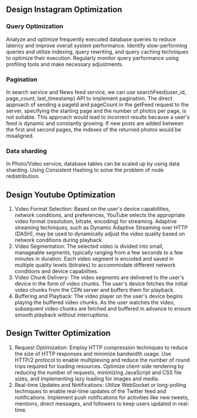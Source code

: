 ## Design Instagram Optimization

### Query Optimization
Analyze and optimize frequently executed database queries to reduce latency and improve overall system performance. Identify slow-performing queries and utilize indexing, query rewriting, and query caching techniques to optimize their execution. Regularly monitor query performance using profiling tools and make necessary adjustments.

### Pagination
In search service and News feed service, we can use searchFeed(user_id, page_count, last_timestamp) API to implement pagination. The direct approach of sending a pageId and pageCount in the getFeed request to the server, specifying the starting page and the number of photos per page, is not suitable. This approach would lead to incorrect results because a user's feed is dynamic and constantly growing. If new posts are added between the first and second pages, the indexes of the returned photos would be misaligned.

### Data sharding
In Photo/Video service, database tables can be scaled up by using data sharding. Using Consistent Hashing to solve the problem of node redistribution.

## Design Youtube Optimization

1. Video Format Selection:
Based on the user's device capabilities, network conditions, and preferences, YouTube selects the appropriate video format (resolution, bitrate, encoding) for streaming.
Adaptive streaming techniques, such as Dynamic Adaptive Streaming over HTTP (DASH), may be used to dynamically adjust the video quality based on network conditions during playback.
2. Video Segmentation:
The selected video is divided into small, manageable segments, typically ranging from a few seconds to a few minutes in duration. Each video segment is encoded and saved in multiple quality levels (bitrates) to accommodate different network conditions and device capabilities.
3. Video Chunk Delivery:
The video segments are delivered to the user's device in the form of video chunks. The user's device fetches the initial video chunks from the CDN server and buffers them for playback.
4. Buffering and Playback:
The video player on the user's device begins playing the buffered video chunks. As the user watches the video, subsequent video chunks are fetched and buffered in advance to ensure smooth playback without interruptions.

## Design Twitter Optimization 

1. Request Optimization:
Employ HTTP compression techniques to reduce the size of HTTP responses and minimize bandwidth usage. 
Use HTTP/2 protocol to enable multiplexing and reduce the number of round trips required for loading resources.
Optimize client-side rendering by reducing the number of requests, minimizing JavaScript and CSS file sizes, and implementing lazy loading for images and media.
2. Real-time Updates and Notifications:
Utilize WebSocket or long-polling techniques to enable real-time updates of the Twitter feed and notifications.
Implement push notifications for activities like new tweets, mentions, direct messages, and followers to keep users updated in real-time.